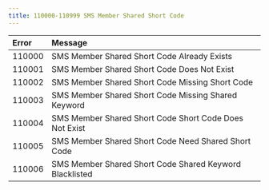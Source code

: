 ```yaml
---
title: 110000-110999 SMS Member Shared Short Code
---
```

<table class="table table-hover">
<thead align="left">
<tr>
<th>Error</th>
<th>Message</th>
</tr>
</thead>
<tbody>
<tr>
<td>110000</td>
<td>SMS Member Shared Short Code Already Exists</td>
</tr>
<tr>
<td>110001</td>
<td>SMS Member Shared Short Code Does Not Exist</td>
</tr>
<tr>
<td>110002</td>
<td>SMS Member Shared Short Code Missing Short Code</td>
</tr>
<tr>
<td>110003</td>
<td>SMS Member Shared Short Code Missing Shared Keyword</td>
</tr>
<tr>
<td>110004</td>
<td>SMS Member Shared Short Code Short Code Does Not Exist</td>
</tr>
<tr>
<td>110005</td>
<td>SMS Member Shared Short Code Need Shared Short Code</td>
</tr>
<tr>
<td>110006</td>
<td>SMS Member Shared Short Code Shared Keyword Blacklisted</td>
</tr>
</tbody>
</table>
